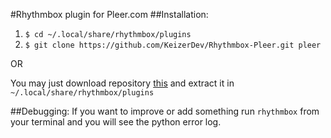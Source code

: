 #Rhythmbox plugin for Pleer.com
##Installation: 
1. `$ cd ~/.local/share/rhythmbox/plugins`
2. `$ git clone https://github.com/KeizerDev/Rhythmbox-Pleer.git pleer`

OR  

You may just download repository [this](https://github.com/KeizerDev/Rhythmbox-Pleer/archive/master.zip) and extract it in `~/.local/share/rhythmbox/plugins`

##Debugging:
If you want to improve or add something run `rhythmbox` from your terminal and you will see the python error log.

